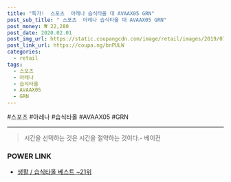 ```yaml
--- 
title: "특가!  스포츠  아레나 습식타올 대 AVAAX05 GRN" 
post_sub_title: " 스포츠  아레나 습식타올 대 AVAAX05 GRN" 
post_money: ₩ 22,280 
post_date: 2020.02.01 
post_img_url: https://static.coupangcdn.com/image/retail/images/2019/07/11/14/6/9cabc3bb-b840-43bf-96e2-6de693ba73e4.jpg 
post_link_url: https://coupa.ng/bnPULW 
categories: 
  - retail 
tags: 
  - 스포츠 
  - 아레나 
  - 습식타올 
  - AVAAX05 
  - GRN 
--- 
```

  #스포츠 #아레나 #습식타올 #AVAAX05 #GRN 
<hr> 

> 시간을 선택하는 것은 시간을 절약하는 것이다.- 베이컨 


### POWER LINK

* <a href="https://blog.naver.com/santokki14/221792580537" target="_blank">생활 / 습식타올 베스트 ~21위</a>
